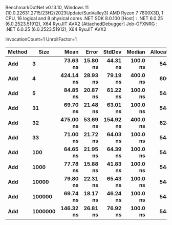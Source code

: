 
BenchmarkDotNet v0.13.10, Windows 11 (10.0.22631.2715/23H2/2023Update/SunValley3)
AMD Ryzen 7 7800X3D, 1 CPU, 16 logical and 8 physical cores
.NET SDK 8.0.100
  [Host]     : .NET 6.0.25 (6.0.2523.51912), X64 RyuJIT AVX2 [AttachedDebugger]
  Job-GFXNRG : .NET 6.0.25 (6.0.2523.51912), X64 RyuJIT AVX2

InvocationCount=1  UnrollFactor=1  

 Method | Size    | Mean      | Error    | StdDev    | Median   | Allocated |
------- |-------- |----------:|---------:|----------:|---------:|----------:|
 **Add**    | **3**       |  **73.63 ns** | **15.80 ns** |  **44.31 ns** | **100.0 ns** |     **544 B** |
 **Add**    | **4**       | **424.14 ns** | **28.93 ns** |  **79.19 ns** | **400.0 ns** |     **600 B** |
 **Add**    | **5**       |  **84.85 ns** | **20.87 ns** |  **61.22 ns** | **100.0 ns** |     **544 B** |
 **Add**    | **31**      |  **69.70 ns** | **21.48 ns** |  **63.01 ns** | **100.0 ns** |     **544 B** |
 **Add**    | **32**      | **475.00 ns** | **53.69 ns** | **154.92 ns** | **400.0 ns** |     **824 B** |
 **Add**    | **33**      |  **71.00 ns** | **21.72 ns** |  **64.03 ns** | **100.0 ns** |     **544 B** |
 **Add**    | **100**     |  **64.65 ns** | **21.95 ns** |  **64.39 ns** | **100.0 ns** |     **544 B** |
 **Add**    | **1000**    |  **77.78 ns** | **15.88 ns** |  **41.83 ns** | **100.0 ns** |     **544 B** |
 **Add**    | **10000**   |  **79.80 ns** | **22.31 ns** |  **65.43 ns** | **100.0 ns** |     **544 B** |
 **Add**    | **100000**  |  **69.74 ns** | **18.17 ns** |  **46.24 ns** | **100.0 ns** |     **544 B** |
 **Add**    | **1000000** | **146.32 ns** | **26.81 ns** |  **76.92 ns** | **100.0 ns** |     **544 B** |
